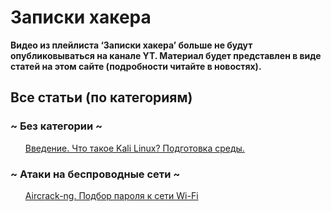 # Записки хакера
<b>Видео из плейлиста ‘Записки хакера’ больше не будут опубликовываться на канале YT. Материал будет представлен в виде статей на этом сайте (подробности читайте в новостях).</b>

## Все статьи (по категориям)
### ~ Без категории ~
<ul>
  <a href="1/index">Введение. Что такое Kali Linux? Подготовка среды.</a>
</ul>

### ~ Атаки на беспроводные сети ~
<ul>
  <a href="2/index">Aircrack-ng. Подбор пароля к сети Wi-Fi</a>
</ul>

